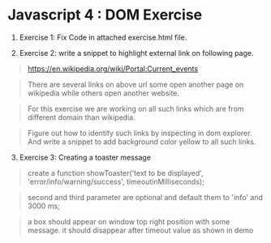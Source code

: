 # Javascript 4 : DOM Exercise
1. Exercise 1: Fix Code in attached exercise.html file.

2. Exercise 2: write a snippet to highlight external link on following page.
 
> https://en.wikipedia.org/wiki/Portal:Current_events

> There are several links on above url some open another page on wikipedia while others open another website.

> For this exercise we are working on all such links which are from different domain than wikipedia.

> Figure out how to identify such links by inspecting in dom explorer. And write a snippet to add background color yellow to all such links.



3. Exercise 3: Creating a toaster message

> create a function showToaster('text to be displayed', 'error/info/warning/success', timeoutinMilliseconds);

> second and third parameter are optional and default them to 'info' and 3000 ms;

> a box should appear on window top right position with some message. it should disappear after timeout value as shown in demo


